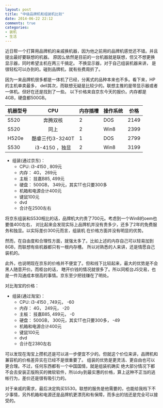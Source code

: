 ```yaml
---
layout: post
title: "中级品牌机和组装机比较"
date: 2014-06-22 22:12
comments: true
categories:
- 装机
- 生活
---
```


近日帮一个打算用品牌机的亲戚换机器，因为他之前用的品牌机感觉还不错。并且提出最好要联想的机器。
原因么依然是目前的一台机器就是联想，但又不想更换显示器，同时希望主机在两三千搞定。
不换显示器，对于自己组装机器来讲，
是很轻松可以办到的。碰到品牌机，就有些费周折了。

因为一来品牌机很多都是一体机了已经，分离式的品种本来也不多。看下来，HP的主机单卖最多，
dell其次，而联想无疑是比较少的。联想主推的是带显示器或者一体机。但好在还是找到了一些。
以下价格来自京东今天的报价。内存都是4GB，硬盘都500GB。


| 机器型号     | CPU               | 内存插槽 |  操作系统      | 价格|
| :---------------- | :------------:|-------- | -------------- | ---------- |
| S520       | 奔腾双核            |  2       | DOS          | 2149 |
| S520       | 同上               |   2       | Win8         | 2399 |
| H520e      | 酷睿三代i3-3240T    |  1       |DOS      | 2799 |
| S530       | i3-4150 ，独显     |   2       |Win8        |  3199  |

- 组装(通过京东)：
  * CPU: i3-4150 , 809元
  * 内存： 4G， 269元
  * 主板： 技嘉B85, 499元
  * 硬盘： 500GB， 349元，其实1T也只要300多
  * 机箱和电源合计400元
  * 键鼠100元
  * dvd
  * 合计在2500左右

将京东组装和S530相比的话，品牌机大约贵了700元。考虑到一个Win8的oem也要值400左右，
对比起来会发现实际上品牌机并没有贵多少，还多了2年的免费服务和独显。以实际差价300元而言，组装机
在价格方面并没有明显的优势。

然而，在自由度和合理性方面，就强太多了。比如上述的内存自己可以轻易加到8GB，而联想有些机器都只有一根内存槽。
所以对熟悉的人来讲，还是情愿自己装机的。

此外，也说明现在京东的价格并不便宜了。但和线下比较起来，最大的优势是不会黑人随意开价。而柜台的话，
瞎开价钱的情况就很多了。所以同柜台JS交易，也是一件沟通成本很高的事情。京东至少把钱赚在了明处。

对比淘宝的价格：

- 组装(通过淘宝)：
  * CPU: i3-4150 , 749元， -60
  * 内存： 4G， 249元， -20
  * 主板： 技嘉B85, 499元， -0
  * 硬盘： 500GB， 300元，其实1T也只要300多， -49
  * 机箱和电源合计400元
  * 键鼠100元
  * dvd
  * 合计在2380左右

可以发现在淘宝上攒机还是可以进一步便宜不少的。但就这个价位来讲，品牌机和兼容机的价格差异实在已经不是很重要了。
组装的优势是更灵活、更自由也可以更合理。不过，任何东西都有一个中国国情，就是组装机确实
绝大部分情况下都不会去安装正版购买的微软软件，所以diy到最实惠的价格，算上这种不正当的逃帐行为，差价还是很有吸引力的。

对于亲戚的需求，最后决定购买S530。联想的服务是他需要的，也能给我档下不少事情，另外机箱和电源还是品牌机更漂亮和有保障，而多出的钱还是完全可以接受的。
